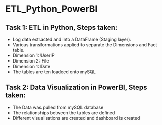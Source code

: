 # ETL_Python_PowerBI

## Task 1: ETL in Python, Steps taken:

* Log data extracted and into a DataFrame (Staging layer).
* Various transformations applied to separate the Dimensions and Fact table.
* Dimension 1: UserIP
* Dimension 2: File
* Dimension 1: Date
* The tables are ten loadeed onto mySQL


## Task 2: Data Visualization in PowerBI, Steps taken:

* The Data was pulled from mySQL database
* The relationships between the tables are defined
* Different visualisations are created and dashboard is created
